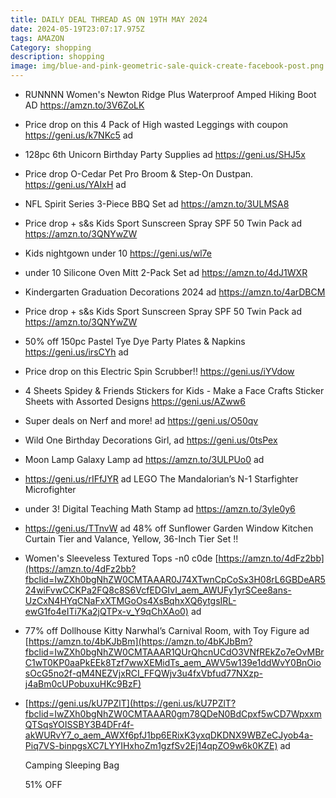 ```yaml
---
title: DAILY DEAL THREAD AS ON 19TH MAY 2024
date: 2024-05-19T23:07:17.975Z
tags: AMAZON
Category: shopping
description: shopping
image: img/blue-and-pink-geometric-sale-quick-create-facebook-post.png
---
```

* RUNNNN Women's Newton Ridge Plus Waterproof Amped Hiking Boot AD https://amzn.to/3V6ZoLK
* Price drop on this 4 Pack of High wasted Leggings with coupon https://geni.us/k7NKc5 ad
* 128pc 6th Unicorn Birthday Party Supplies ad https://geni.us/SHJ5x
* Price drop O-Cedar Pet Pro Broom & Step-On Dustpan. https://geni.us/YAIxH ad
* NFL Spirit Series 3-Piece BBQ Set ad https://amzn.to/3ULMSA8
* Price drop + s&s Kids Sport Sunscreen Spray SPF 50 Twin Pack ad https://amzn.to/3QNYwZW
* Kids nightgown under 10 https://geni.us/wl7e
* under 10 Silicone Oven Mitt 2-Pack Set ad https://amzn.to/4dJ1WXR
* Kindergarten Graduation Decorations 2024 ad https://amzn.to/4arDBCM
* Price drop + s&s Kids Sport Sunscreen Spray SPF 50 Twin Pack ad https://amzn.to/3QNYwZW
* 50% off 150pc Pastel Tye Dye Party Plates & Napkins https://geni.us/irsCYh ad
* Price drop on this Electric Spin Scrubber!! https://geni.us/iYVdow
* 4 Sheets Spidey & Friends Stickers for Kids - Make a Face Crafts Sticker Sheets with Assorted Designs https://geni.us/AZww6
* Super deals on Nerf and more!  ad https://geni.us/O50qv
* Wild One Birthday Decorations Girl, ad https://geni.us/0tsPex
* Moon Lamp Galaxy Lamp ad https://amzn.to/3ULPUo0 ad
* https://geni.us/rIFfJYR ad
  LEGO The Mandalorian’s N-1 Starfighter Microfighter
* under 3! Digital Teaching Math Stamp ad https://amzn.to/3yle0y6
* https://geni.us/TTnvW ad
  48% off
  Sunflower Garden Window Kitchen Curtain Tier and Valance, Yellow, 36-Inch Tier Set !!
* <!--StartFragment-->

  Women's Sleeveless Textured Tops -n0 c0de [https://amzn.to/4dFz2bb](https://amzn.to/4dFz2bb?fbclid=IwZXh0bgNhZW0CMTAAAR0J74XTwnCpCoSx3H08rL6GBDeAR524wiFvwCCKPa2FQ8c8S6VcfEDGIvI_aem_AWUFy1yrSCee8ans-UzCxN4HYqCNaFxXTMGoOs4XsBqhxXQ6ytgsIRL-ewG1fo4eITi7Ka2jQTPx-v_Y9qChXAo0) ad

  <!--EndFragment-->
* <!--StartFragment-->

  77% off Dollhouse Kitty Narwhal’s Carnival Room, with Toy Figure ad [https://amzn.to/4bKJbBm](https://amzn.to/4bKJbBm?fbclid=IwZXh0bgNhZW0CMTAAAR1QUrQhcnUCdO3VNfREkZo7eOvMBrC1wT0KP0aaPkEEk8Tzf7wwXEMidTs_aem_AWV5w139e1ddWvY0BnOiosOcG5no2f-qM4NEZVjxRCI_FFQWjv3u4fxVbfud77NXzp-j4aBm0cUPobuxuHKc9BzF)

  <!--EndFragment-->
* <!--StartFragment-->

  [https://geni.us/kU7PZlT](https://geni.us/kU7PZlT?fbclid=IwZXh0bgNhZW0CMTAAAR0gm78QDeN0BdCpxf5wCD7WpxxmQTSqsYOISSBY3B4DFr4f-akWURvY7_o_aem_AWXf6pfJ1bp6ERixK3yxqDKDNX9WBZeCJyob4a-Piq7VS-binpgsXC7LYYIHxhoZm1gzfSv2Ej14qpZO9w6k0KZE) ad

  Camping Sleeping Bag

  51% OFF

  <!--EndFragment-->